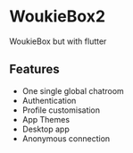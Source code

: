 # WoukieBox2
WoukieBox but with flutter

## Features
- One single global chatroom
- Authentication
- Profile customisation
- App Themes
- Desktop app
- Anonymous connection
